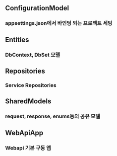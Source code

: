 ## ConfigurationModel
### appsettings.json에서 바인딩 되는 프로젝트 세팅

## Entities
### DbContext, DbSet 모델

## Repositories
### Service Repositories

## SharedModels
### request, response, enums등의 공유 모델

## WebApiApp
### Webapi 기본 구동 앱